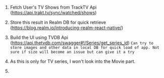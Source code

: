 1. Fetch User's TV Shows from TrackTV Api
(https://api.trakt.tv/sync/watched/shows)

2. Store this result in Realm DB for quick retrieve
(https://blog.realm.io/introducing-realm-react-native/)

3. Build the UI using TVDB Api
(https://api.thetvdb.com/swagger#!/Series/get_series_id)
`Can try to store images and other data in local DB for quick load of app. Not sure if size will become an issue but can give it a try`

4. As this is only for TV series, I won't look into the Movie part.

5. 